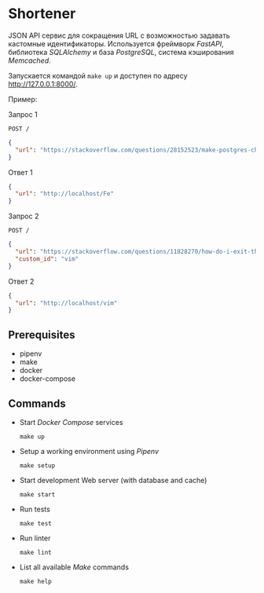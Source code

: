 # Shortener

JSON API сервис для сокращения URL с возможностью задавать кастомные
идентификаторы. Используется фреймворк _FastAPI_, библиотека _SQLAlchemy_ и база
_PostgreSQL_, система кэширования _Memcached_.

Запускается командой `make up` и доступен по адресу <http://127.0.0.1:8000/>.

Пример:

Запрос 1

`POST /`

```json
{
  "url": "https://stackoverflow.com/questions/28152523/make-postgres-choose-the-next-minimal-available-id"
}
```

Ответ 1

```json
{
  "url": "http://localhost/Fe"
}
```

Запрос 2

`POST /`

```json
{
  "url": "https://stackoverflow.com/questions/11828270/how-do-i-exit-the-vim-editor",
  "custom_id": "vim"
}
```

Ответ 2

```json
{
  "url": "http://localhost/vim"
}
```

## Prerequisites

- pipenv
- make
- docker
- docker-compose

## Commands

- Start _Docker Compose_ services

  `make up`

- Setup a working environment using _Pipenv_

  `make setup`

- Start development Web server (with database and cache)

  `make start`

- Run tests

  `make test`

- Run linter

  `make lint`

- List all available _Make_ commands

  `make help`
